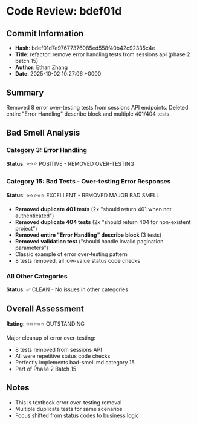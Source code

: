 # Code Review: bdef01d

## Commit Information
- **Hash**: bdef01d7e97677376085ed558f40b42c92335c4e
- **Title**: refactor: remove error handling tests from sessions api (phase 2 batch 15)
- **Author**: Ethan Zhang
- **Date**: 2025-10-02 10:27:06 +0000

## Summary
Removed 8 error over-testing tests from sessions API endpoints. Deleted entire "Error Handling" describe block and multiple 401/404 tests.

## Bad Smell Analysis

### Category 3: Error Handling
**Status**: ⭐⭐⭐ POSITIVE - REMOVED OVER-TESTING

### Category 15: Bad Tests - Over-testing Error Responses
**Status**: ⭐⭐⭐⭐⭐ EXCELLENT - REMOVED MAJOR BAD SMELL
- **Removed duplicate 401 tests** (2x "should return 401 when not authenticated")
- **Removed duplicate 404 tests** (2x "should return 404 for non-existent project")
- **Removed entire "Error Handling" describe block** (3 tests)
- **Removed validation test** ("should handle invalid pagination parameters")
- Classic example of error over-testing pattern
- 8 tests removed, all low-value status code checks

### All Other Categories
**Status**: ✅ CLEAN - No issues in other categories

## Overall Assessment
**Rating**: ⭐⭐⭐⭐⭐ OUTSTANDING

Major cleanup of error over-testing:
- 8 tests removed from sessions API
- All were repetitive status code checks
- Perfectly implements bad-smell.md category 15
- Part of Phase 2 Batch 15

## Notes
- This is textbook error over-testing removal
- Multiple duplicate tests for same scenarios
- Focus shifted from status codes to business logic

